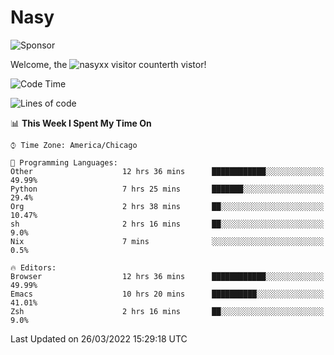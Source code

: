 # Nasy

<!--
<p align="center">
<img height="200" src="https://github-readme-stats.vercel.app/api?username=nasyxx&count_private=true&show_icons=true&theme=dracula&include_all_commits=true"/>
<img height="200" src="https://github-readme-stats.vercel.app/api/top-langs/?username=nasyxx&theme=dracula&hide=html,jupyter+notebook&count_private=true&show_icons=true"/>
</p>

  
----------------
-->

![Sponsor](https://img.shields.io/static/v1.svg?label=Sponsor&message=%E2%9D%A4&logo=GitHub&style=flat&color=pink)
 
Welcome, the ![nasyxx visitor counter](https://count.getloli.com/get/@nasyxx?theme=rule34)th vistor!
 
<!--START_SECTION:waka-->
![Code Time](http://img.shields.io/badge/Code%20Time-2%2C082%20hrs%2023%20mins-blue)

![Lines of code](https://img.shields.io/badge/From%20Hello%20World%20I%27ve%20Written-5%20Million%20lines%20of%20code-blue)

📊 **This Week I Spent My Time On** 

```text
⌚︎ Time Zone: America/Chicago

💬 Programming Languages: 
Other                    12 hrs 36 mins      ████████████░░░░░░░░░░░░░   49.99% 
Python                   7 hrs 25 mins       ███████░░░░░░░░░░░░░░░░░░   29.4% 
Org                      2 hrs 38 mins       ██░░░░░░░░░░░░░░░░░░░░░░░   10.47% 
sh                       2 hrs 16 mins       ██░░░░░░░░░░░░░░░░░░░░░░░   9.0% 
Nix                      7 mins              ░░░░░░░░░░░░░░░░░░░░░░░░░   0.5%

🔥 Editors: 
Browser                  12 hrs 36 mins      ████████████░░░░░░░░░░░░░   49.99% 
Emacs                    10 hrs 20 mins      ██████████░░░░░░░░░░░░░░░   41.01% 
Zsh                      2 hrs 16 mins       ██░░░░░░░░░░░░░░░░░░░░░░░   9.0%

```


 Last Updated on 26/03/2022 15:29:18 UTC
<!--END_SECTION:waka-->

<!-- ![visitors](https://visitor-badge.laobi.icu/badge?page_id=nasyxx.nasyxx) -->
